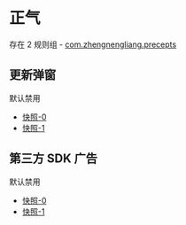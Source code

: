 # 正气

存在 2 规则组 - [com.zhengnengliang.precepts](/src/apps/com.zhengnengliang.precepts.ts)

## 更新弹窗

默认禁用

- [快照-0](https://i.gkd.li/import/12727650)
- [快照-1](https://i.gkd.li/import/12715352)

## 第三方 SDK 广告

默认禁用

- [快照-0](https://i.gkd.li/import/12739767)
- [快照-1](https://i.gkd.li/import/12727705)
